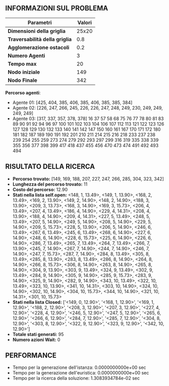 ## INFORMAZIONI SUL PROBLEMA
| **Parametri** | Valori |
| --- | --- |
| **Dimensioni della griglia** | 25x20 |
| **Traversabilità della griglia** | 0.8 |
| **Agglomerazione ostacoli** | 0.2 |
| **Numero Agenti** | 3 |
| **Tempo max** | 20 |
| **Nodo iniziale** | 149 |
| **Nodo Finale** | 342 |

 **Percorso agenti**:
- Agente 01: [425, 404, 385, 406, 385, 406, 385, 385, 384]
- Agente 02: [226, 247, 266, 245, 226, 226, 247, 248, 249, 230, 249, 249, 249, 249]
- Agente 03: [317, 337, 357, 378, 378]
16 37 57 58 68 75 76 77 78 80 81 83 89 90 91 92 94 96 97 100 101 102 103 104 106 107 112 113 121 122 123 126 127 128 129 130 132 133 140 141 142 147 150 160 161 167 170 171 172 180 181 182 187 189 190 191 192 201 210 211 214 215 216 218 233 237 238 239 254 255 259 273 274 279 292 293 297 299 316 319 335 338 339 355 356 377 398 399 417 418 437 455 456 470 473 474 491 492 493 494 
<!-- ************************** -->
## RISULTATO DELLA RICERCA
  * **Percorso trovato:** [149, 169, 188, 207, 227, 247, 266, 285, 304, 323, 342]
  * **Lunghezza del percorso trovato:** 11
  * **Costo del percorso:**  12.90
  * **Stati nella lista self.open:** <148, 1,  13.49>, <149, 1,  13.90>, <168, 2,  13.49>, <169, 2,  13.90>, <149, 2,  14.90>, <148, 2,  14.90>, <188, 3,  13.90>, <209, 3,  13.73>, <168, 3,  14.90>, <169, 3,  15.73>, <206, 4,  13.49>, <207, 4,  13.49>, <186, 4,  14.90>, <229, 4,  14.31>, <208, 4,  13.90>, <188, 4,  14.90>, <209, 4,  14.31>, <227, 5,  13.49>, <248, 5,  13.49>, <207, 5,  14.90>, <249, 5,  14.90>, <208, 5,  14.90>, <229, 5,  14.90>, <209, 5,  15.73>, <228, 5,  13.90>, <206, 5,  14.90>, <246, 6,  13.49>, <267, 6,  13.49>, <245, 6,  13.49>, <268, 6,  14.90>, <227, 6,  14.90>, <248, 6,  14.90>, <228, 6,  15.73>, <225, 6,  14.90>, <226, 6,  14.90>, <286, 7,  13.49>, <265, 7,  13.49>, <264, 7,  13.49>, <266, 7,  13.90>, <245, 7,  14.90>, <267, 7,  14.90>, <244, 7,  14.90>, <246, 7,  14.90>, <247, 7,  15.73>, <287, 7,  14.90>, <284, 8,  13.49>, <305, 8,  13.49>, <285, 8,  13.90>, <283, 8,  13.49>, <286, 8,  14.90>, <264, 8,  14.90>, <266, 8,  15.73>, <306, 8,  14.90>, <263, 8,  14.90>, <265, 8,  14.90>, <304, 9,  13.90>, <303, 9,  13.49>, <324, 9,  13.49>, <302, 9,  13.49>, <284, 9,  14.90>, <305, 9,  14.90>, <285, 9,  15.73>, <283, 9,  14.90>, <325, 9,  14.90>, <282, 9,  14.90>, <343, 10,  13.49>, <322, 10,  13.49>, <323, 10,  13.90>, <341, 10,  14.31>, <303, 10,  14.90>, <324, 10,  14.90>, <302, 10,  14.90>, <304, 10,  15.73>, <344, 10,  14.90>, <321, 10,  14.31>, <301, 10,  15.73>
  * **Stati nella lista Closed:** ['<149, 0, 12.90>', '<168, 1, 12.90>', '<169, 1, 12.90>', '<188, 2, 12.90>', '<208, 3, 12.90>', '<207, 3, 12.90>', '<227, 4, 12.90>', '<228, 4, 12.90>', '<246, 5, 12.90>', '<247, 5, 12.90>', '<265, 6, 12.90>', '<266, 6, 12.90>', '<284, 7, 12.90>', '<285, 7, 12.90>', '<304, 8, 12.90>', '<303, 8, 12.90>', '<322, 9, 12.90>', '<323, 9, 12.90>', '<342, 10, 12.90>']
  * **Totale stati generati:** 95
  * **Numero azioni Wait:** 0

<!-- ************************** -->
## PERFORMANCE
* Tempo per la generazione dell'istanza: 0.0000000000e+00 sec
* Tempo per la generazione dell'euristica: 0.0000000000e+00 sec
* Tempo per la ricerca della soluzione: 1.3083934784e-02 sec

